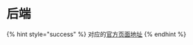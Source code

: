 # 后端

{% hint style="success" %}
对应的[官方页面地址](https://docs.passwordless.dev/guide/backend.html)
{% endhint %}
